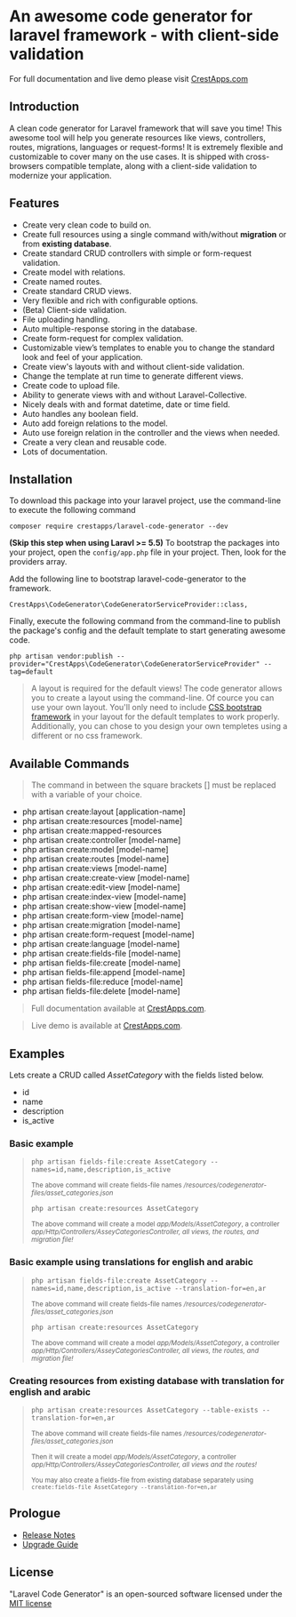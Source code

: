 # An awesome code generator for laravel framework - with client-side validation

For full documentation and live demo please visit <a href="https://crestapps.com/laravel-code-generator/docs/2.1" target="_blank" title="Laravel Code Generator Documentation">CrestApps.com</a>

## Introduction

A clean code generator for Laravel framework that will save you time! This awesome tool will help you generate resources like views, controllers, routes, migrations, languages or request-forms! It is extremely flexible and customizable to cover many on the use cases. It is shipped with cross-browsers compatible template, along with a client-side validation to modernize your application.

## Features

* Create very clean code to build on.
* Create full resources using a single command with/without <strong>migration</strong> or from <strong>existing database</strong>.
* Create standard CRUD controllers with simple or form-request validation.
* Create model with relations.
* Create named routes.
* Create standard CRUD views.
* Very flexible and rich with configurable options.
* (Beta) Client-side validation.
* File uploading handling.
* Auto multiple-response storing in the database.
* Create form-request for complex validation.
* Customizable view’s templates to enable you to change the standard look and feel of your application.
* Create view's layouts with and without client-side validation.
* Change the template at run time to generate different views.
* Create code to upload file.
* Ability to generate views with and without Laravel-Collective.
* Nicely deals with and format datetime, date or time field.
* Auto handles any boolean field.
* Auto add foreign relations to the model.
* Auto use foreign relation in the controller and the views when needed.
* Create a very clean and reusable code.
* Lots of documentation.

## Installation

 To download this package into your laravel project, use the command-line to execute the following command
  
```
composer require crestapps/laravel-code-generator --dev
```
 
**(Skip this step when using Laravl >= 5.5)** To bootstrap the packages into your project, open the `config/app.php` file in your project. Then, look for the providers array.

Add the following line to bootstrap laravel-code-generator to the framework.

```
CrestApps\CodeGenerator\CodeGeneratorServiceProvider::class,
```

Finally, execute the following command from the command-line to publish the package's config and the default template to start generating awesome code.
```
php artisan vendor:publish --provider="CrestApps\CodeGenerator\CodeGeneratorServiceProvider" --tag=default
```

> A layout is required for the default views! The code generator allows you to create a layout using the command-line. Of cource you can use your own layout. You'll only need to include [CSS bootstrap framework](http://getbootstrap.com/ "CSS bootstrap framework") in your layout for the default templates to work properly. Additionally, you can chose to you design your own templetes using a different or no css framework. 

## Available Commands

> The command in between the square brackets [] must be replaced with a variable of your choice.

* php artisan create:layout [application-name]
* php artisan create:resources [model-name]
* php artisan create:mapped-resources
* php artisan create:controller [model-name]
* php artisan create:model [model-name]
* php artisan create:routes [model-name]
* php artisan create:views [model-name]
* php artisan create:create-view [model-name]
* php artisan create:edit-view [model-name]
* php artisan create:index-view [model-name]
* php artisan create:show-view [model-name]
* php artisan create:form-view [model-name]
* php artisan create:migration [model-name]
* php artisan create:form-request [model-name]
* php artisan create:language [model-name]
* php artisan create:fields-file [model-name]
* php artisan fields-file:create [model-name]
* php artisan fields-file:append [model-name]
* php artisan fields-file:reduce [model-name]
* php artisan fields-file:delete [model-name]

> Full documentation available at [CrestApps.com](https://www.crestapps.com/laravel-code-generator/docs/2.1 "Laravel Code Generator Documentation"). 

> Live demo is available at [CrestApps.com](https://www.crestapps.com/laravel-code-generator/demos/v2-1 "Laravel Code Generator Live Demo"). 


## Examples

Lets create a CRUD called <var>AssetCategory</var> with the fields listed below.

- id
- name
- description
- is_active


### Basic example

<blockquote>
<p><code>php artisan fields-file:create AssetCategory --names=id,name,description,is_active</code></p>
<p><small>The above command will create fields-file names <var>/resources/codegenerator-files/asset_categories.json</var></small></p>
<p><code>php artisan create:resources AssetCategory</code></p>
<p><small>The above command will create a model <var>app/Models/AssetCategory</var>, a controller <var>app/Http/Controllers/AsseyCategoriesController, all views, the routes, and migration file!</var></small></p>
</blockquote>


### Basic example using translations for english and arabic

<blockquote>
<p><code>php artisan fields-file:create AssetCategory --names=id,name,description,is_active --translation-for=en,ar</code></p>
<p><small>The above command will create fields-file names <var>/resources/codegenerator-files/asset_categories.json</var></small></p>
<p><code>php artisan create:resources AssetCategory</code></p>
<p><small>The above command will create a model <var>app/Models/AssetCategory</var>, a controller <var>app/Http/Controllers/AsseyCategoriesController, all views, the routes, and migration file!</var></small></p>
</blockquote>


### Creating resources from existing database with translation for english and arabic

<blockquote>
<p><code>php artisan create:resources AssetCategory --table-exists --translation-for=en,ar</code></p>
<p><small>The above command will create fields-file names <var>/resources/codegenerator-files/asset_categories.json</var></small></p>
<p><small>Then it will create a model <var>app/Models/AssetCategory</var>, a controller <var>app/Http/Controllers/AsseyCategoriesController, all views and the routes!</var></small></p>
<p><small>You may also create a fields-file from existing database separately using <code>create:fields-file AssetCategory --translation-for=en,ar</code></small></p>
</blockquote>

## Prologue
* <a href="https://crestapps.com/laravel-code-generator/docs/2.1#release-notes">Release Notes</a>
* <a href="https://crestapps.com/laravel-code-generator/docs/2.1#upgrade-guide">Upgrade Guide</a>

## License

"Laravel Code Generator" is an open-sourced software licensed under the <a href="https://opensource.org/licenses/MIT" target="_blank" title="MIT license">MIT license</a>

